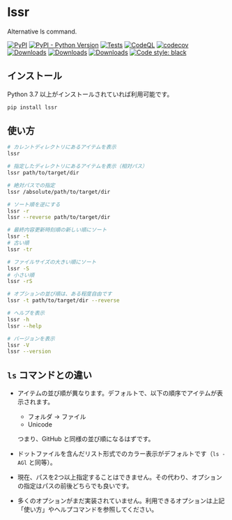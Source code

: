 # lssr

Alternative ls command.

[![PyPI](https://img.shields.io/pypi/v/lssr)](https://pypi.python.org/pypi/lssr)
[![PyPI - Python Version](https://img.shields.io/pypi/pyversions/lssr)](https://pypi.python.org/pypi/lssr)
[![Tests](https://github.com/seijinrosen/lssr/actions/workflows/tests.yml/badge.svg)](https://github.com/seijinrosen/lssr/actions/workflows/tests.yml)
[![CodeQL](https://github.com/seijinrosen/lssr/actions/workflows/codeql-analysis.yml/badge.svg)](https://github.com/seijinrosen/lssr/actions/workflows/codeql-analysis.yml)
[![codecov](https://codecov.io/gh/seijinrosen/lssr/branch/main/graph/badge.svg)](https://codecov.io/gh/seijinrosen/lssr)
[![Downloads](https://pepy.tech/badge/lssr)](https://pepy.tech/project/lssr)
[![Downloads](https://pepy.tech/badge/lssr/month)](https://pepy.tech/project/lssr)
[![Downloads](https://pepy.tech/badge/lssr/week)](https://pepy.tech/project/lssr)
[![Code style: black](https://img.shields.io/badge/code%20style-black-000000.svg)](https://github.com/psf/black)

## インストール

Python 3.7 以上がインストールされていれば利用可能です。

```sh
pip install lssr
```

## 使い方

```sh
# カレントディレクトリにあるアイテムを表示
lssr

# 指定したディレクトリにあるアイテムを表示（相対パス）
lssr path/to/target/dir

# 絶対パスでの指定
lssr /absolute/path/to/target/dir

# ソート順を逆にする
lssr -r
lssr --reverse path/to/target/dir

# 最終内容更新時刻順の新しい順にソート
lssr -t
# 古い順
lssr -tr

# ファイルサイズの大きい順にソート
lssr -S
# 小さい順
lssr -rS

# オプションの並び順は、ある程度自由です
lssr -t path/to/target/dir --reverse

# ヘルプを表示
lssr -h
lssr --help

# バージョンを表示
lssr -V
lssr --version
```

## `ls` コマンドとの違い

- アイテムの並び順が異なります。デフォルトで、以下の順序でアイテムが表示されます。
  - フォルダ -> ファイル
  - Unicode

  つまり、GitHub と同様の並び順になるはずです。

- ドットファイルを含んだリスト形式でのカラー表示がデフォルトです（`ls -AGl` と同等）。
- 現在、パスを2つ以上指定することはできません。その代わり、オプションの指定はパスの前後どちらでも良いです。
- 多くのオプションがまだ実装されていません。利用できるオプションは上記「使い方」やヘルプコマンドを参照してください。
